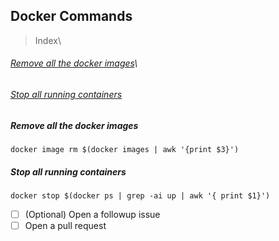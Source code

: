 ## Docker Commands

> Index\
###### *[Remove all the docker images](#remove-all-the-docker-images)*\
###### *[Stop all running  containers](#remove-all-the-docker-images)*

##### *Remove all the docker images*
```shell
docker image rm $(docker images | awk '{print $3}')
```
##### *Stop all running containers*
```shell
docker stop $(docker ps | grep -ai up | awk '{ print $1}')
```

- [ ] \(Optional) Open a followup issue
- [ ] Open a pull request
